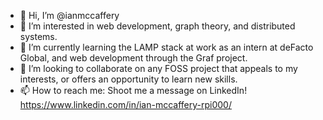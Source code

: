 - 👋 Hi, I’m @ianmccaffery
- 👀 I’m interested in web development, graph theory, and distributed systems.
- 🌱 I’m currently learning the LAMP stack at work as an intern at deFacto Global, and web development through the Graf project. 
- 💞️ I’m looking to collaborate on any FOSS project that appeals to my interests, or offers an opportunity to learn new skills. 
- 📫 How to reach me: Shoot me a message on LinkedIn! https://www.linkedin.com/in/ian-mccaffery-rpi000/

<!---
ianmccaffery/ianmccaffery is a ✨ special ✨ repository because its `README.md` (this file) appears on your GitHub profile.
You can click the Preview link to take a look at your changes.
--->
